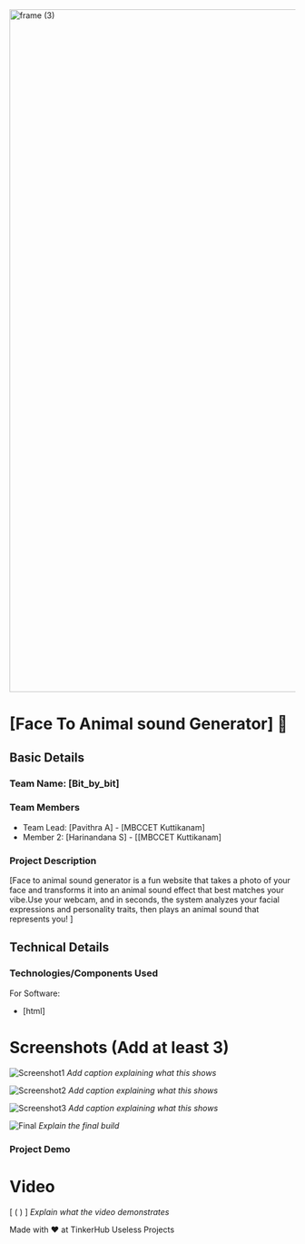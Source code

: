 <img width="3188" height="1202" alt="frame (3)" src="https://github.com/user-attachments/assets/517ad8e9-ad22-457d-9538-a9e62d137cd7" />


# [Face To Animal sound Generator] 🎯


## Basic Details
### Team Name: [Bit_by_bit]


### Team Members
- Team Lead: [Pavithra A] - [MBCCET Kuttikanam]
- Member 2: [Harinandana S] - [[MBCCET Kuttikanam]


### Project Description
[Face to animal sound generator is a fun website that takes a photo of your face and transforms it into an animal sound effect 
that best matches your vibe.Use your webcam, and in seconds, the system analyzes your facial expressions and personality traits, then plays an animal sound that represents you! ]


## Technical Details
### Technologies/Components Used
For Software:
- [html]


# Screenshots (Add at least 3)
![Screenshot1](<img width="1832" height="1133" alt="Screenshot 2025-08-02 054605" src="https://github.com/user-attachments/assets/98014a97-2906-432b-ae1f-e2b5d46ddc06" />
)
*Add caption explaining what this shows*

![Screenshot2](<img width="1838" height="1124" alt="Screenshot 2025-08-02 054717" src="https://github.com/user-attachments/assets/e530f90c-5a07-4c56-b14e-9d8dd4b092f2" />
)
*Add caption explaining what this shows*

![Screenshot3](<img width="1856" height="1072" alt="Screenshot 2025-08-02 054633" src="https://github.com/user-attachments/assets/0a48960f-47cb-4658-a0ac-768b8235e23e" />
)
*Add caption explaining what this shows*



![Final](<img width="1832" height="1133" alt="Screenshot 2025-08-02 054605" src="https://github.com/user-attachments/assets/82e983bb-3c07-4569-aa09-c136f3d108b8" />
)
*Explain the final build*

### Project Demo
# Video
[ (    )     ]
*Explain what the video demonstrates*


Made with ❤️ at TinkerHub Useless Projects 
